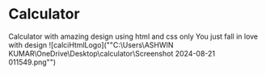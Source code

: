 # Calculator
Calculator with amazing design using html and css only You just fall in love with design
![calciHtmlLogo](""C:\Users\ASHWIN KUMAR\OneDrive\Desktop\calculator\Screenshot 2024-08-21 011549.png"")
